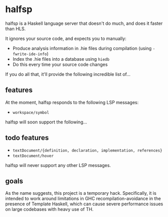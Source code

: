 # halfsp

halfsp is a Haskell language server that doesn't do much, and does it faster than HLS.

It ignores your source code, and expects you to manually:

- Produce analysis information in .hie files during compilation (using `-fwrite-ide-info`)
- Index the .hie files into a database using `hiedb`
- Do this every time your source code changes

If you do all that, it'll provide the following incredible list of...

## features

At the moment, halfsp responds to the following LSP messages:

- `workspace/symbol`

halfsp will soon support the following...

## todo features

- `textDocument/{definition, declaration, implementation, references}`
- `textDocument/hover`

halfsp will never support any other LSP messages.

## goals

As the name suggests, this project is a temporary hack. Specifically, it is intended to work around limitations in GHC recompilation-avoidance in the presence of Template Haskell, which can cause severe performance issues on large codebases with heavy use of TH.
